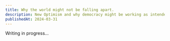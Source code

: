 ```yaml
---
title: Why the world might not be falling apart.
description: New Optimism and why democracy might be working as intended.
publishedAt: 2024-03-31
---
```


Writing in progress...
